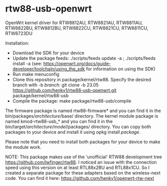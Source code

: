 # rtw88-usb-openwrt
OpenWrt kernel driver for RTW8812AU, RTW8821AU, RTW8811AU, RTW8822BU, RTW8812BU, RTW8822CU, RTW8821CU, RTW8811CU, RTW8723DU

Installation:
- Download the SDK for your device
- Update the package feeds: ./scripts/feeds update -a ; ./scripts/feeds install -a (see: https://openwrt.org/docs/guide-developer/toolchain/using_the_sdk for information on using the SDK)
- Run make menuconfig
- Clone this repository in package/kernel/rtw88. Specify the desired branch with -b *branch*: git clone -b 23.05 https://github.com/henkv1/rtw88-usb-openwrt.git package/kernel/rtw88-usb
- Compile the package: make package/rtw88-usb/compile

The firmware package is named rtw88-firmware* and you can find it in the bin/packages/*architecture*/base/ directory. 
The kernel module package is named kmod-rtw88-usb_* and you can find it in the bin/target/*architecture*/*model*/packages/ directory. You can copy both packages to your device and install it using opkg install *package*. 

Please note that you need to install both packages for your device to make the module work.

NOTE: This package makes use of the 'unofficial' RTW88 development tree https://github.com/lwfinger/rtw88. I noticed an issue with the connection speed using this version on at least RTL88x2BU and RTL88x1CU. So I created a separate package for these adapters based on the wireless-next code. You can find it here: https://github.com/henkv1/openwrt-rtw-next
